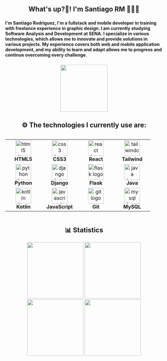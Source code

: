 <h2 align="center">What's up?👋! I'm Santiago RM 👨🏻‍💻</h2>

###

<h4 align="left">I'm Santiago Rodriguez, I'm a fullstack and mobile developer in training with freelance experience in graphic design. I am currently studying Software Analysis and Development at SENA. I specialize in various technologies, which allows me to innovate and provide solutions in various projects. My experience covers both web and mobile application development, and my ability to learn and adapt allows me to progress and continue overcoming every challenge.</h4>

###
<div align="center">
  <img height="150" src="https://media.tenor.com/2z7NVAVjM_YAAAAM/guts-berserk.gif"  />
</div>

###

<div align="center">
  <h2>⚙️​ The technologies I currently use are: </h3>
</div>

<div style="display: flex; align-items: flex-start; align: center">
    <table align="center">
      <tr>
        <td align="center" width="100">
          <img src="https://skillicons.dev/icons?i=html" width="50" height="50" alt="html5 logo" />
          <br>
          <b>HTML5</b>
        </td>
        <td align="center" width="100">
          <img src="https://skillicons.dev/icons?i=css" width="50" height="50" alt="css3 logo" />
          <br>
          <b>CSS3</b>
        </td>
        <td align="center" width="100">
          <img src="https://techstack-generator.vercel.app/react-icon.svg" width="50" height="50" alt="react logo" />
          <br>
          <b>React</b>
        </td>
        <td align="center" width="100">
          <img src="https://skillicons.dev/icons?i=tailwind" width="50" height="50" alt="tailwindcss logo" />
          <br>
          <b>Tailwind</b>
        </td>
      </tr>
      <tr>
        <td align="center" width="100">
          <img src="https://techstack-generator.vercel.app/python-icon.svg" width="50" height="50" alt="python logo" />
          <br>
          <b>Python</b>
        </td>
        <td align="center" width="100">
          <img src="https://techstack-generator.vercel.app/django-icon.svg" width="50" height="50" alt="django logo" />
          <br>
          <b>Django</b>
        </td>
        <td align="center" width="100">
          <img src="https://skillicons.dev/icons?i=flask" width="50" height="50" alt="flask logo" />
          <br>
          <b>Flask</b>
        </td>
        <td align="center" width="100">
          <img src="https://techstack-generator.vercel.app/java-icon.svg" width="50" height="50" alt="java logo" />
          <br>
          <b>Java</b>
        </td>
      </tr>
      <tr>
        <td align="center" width="100">
          <img src="https://skillicons.dev/icons?i=kotlin" width="50" height="50" alt="kotlin logo" />
          <br>
          <b>Kotlin</b>
        </td>
        <td align="center" width="100">
          <img src="https://techstack-generator.vercel.app/js-icon.svg" width="50" height="50" alt="javascript logo" />
          <br>
          <b>JavaScript</b>
        </td>
        <td align="center" width="100">
          <img src="https://skillicons.dev/icons?i=git" width="50" height="50" alt="git logo" />
          <br>
          <b>Git</b>
        </td>
        <td align="center" width="100">
          <img src="https://techstack-generator.vercel.app/mysql-icon.svg" width="50" height="50" alt="mysql logo" />
          <br>
          <b>MySQL</b>
        </td>
      </tr>
    </table>
</div>

###

<div align="center">
  <h2>📊​ Statistics </h3>
</div>

<div align="center">
  <img src="http://github-profile-summary-cards.vercel.app/api/cards/profile-details?username=SntgRM&theme=github_dark" height="180em" />
  <img src="http://github-profile-summary-cards.vercel.app/api/cards/most-commit-language?username=SntgRM&theme=github_dark" height="180em" />
  <img src="http://github-profile-summary-cards.vercel.app/api/cards/repos-per-language?username=SntgRM&theme=github_dark" height="180em" />
  <img src="http://github-profile-summary-cards.vercel.app/api/cards/productive-time?username=SntgRM&theme=github_dark&utcOffset=-5" height="180em" />
</div>

